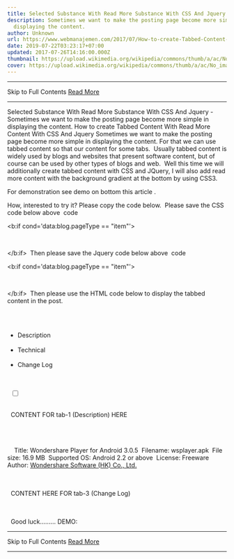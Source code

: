 ```yaml
---
title: Selected Substance With Read More Substance With CSS And Jquery
description: Sometimes we want to make the posting page become more simple in
  displaying the content.
author: Unknown
url: https://www.webmanajemen.com/2017/07/How-to-create-Tabbed-Content-With-Read-More-Content-With-CSS-And-Jquery.html
date: 2019-07-22T03:23:17+07:00
updated: 2017-07-26T14:16:00.000Z
thumbnail: https://upload.wikimedia.org/wikipedia/commons/thumb/a/ac/No_image_available.svg/2048px-No_image_available.svg.png
cover: https://upload.wikimedia.org/wikipedia/commons/thumb/a/ac/No_image_available.svg/2048px-No_image_available.svg.png
---
```


<hr/> Skip to Full Contents <a href="https://www.webmanajemen.com/2017/07/How-to-create-Tabbed-Content-With-Read-More-Content-With-CSS-And-Jquery.html" rel="follow" class="button" id="read-more">Read More</a> <hr/> Selected Substance With Read More Substance With CSS And Jquery - Sometimes we want to make the posting page become more simple in displaying the content. How to create Tabbed Content With Read More Content With CSS And Jquery
Sometimes we want to make the posting page become more simple in displaying the content. For that we can use tabbed content so that our content for some tabs. 
Usually tabbed content is widely used by blogs and websites that present software content, but of course can be used by other types of blogs and web. 
Well this time we will additionally create tabbed content with CSS and JQuery, I will also add read more content with the background gradient at the bottom by using CSS3. 

 For demonstration see demo on bottom this article .

 How, interested to try it? Please copy the code below. 
Please save the CSS code below above </head> code 

<b:if cond='data:blog.pageType == &quot;item&quot;'> 
<style type='text/css'> 
/*<![CDATA[*/ 
.container-content { 
width: 100%; 
margin: 0 auto 10px 
} 
ul.tabs { 
margin: 0 0 -1px; 
padding: 0; 
list-style: none 
} 
ul.tabs li { 
background: 0 0; 
display: inline-block; 
margin: 0; 
padding: 10px 15px; 
cursor: pointer; 
font-weight: 700; 
border-radius: 4px 4px 0 0; 
} 
.tab-content, 
ul.tabs li.current { 
background: #7e8b96; 
color: #fff 
} 
.tab-content { 
display: none; 
padding: 15px 
} 
.tab-content.current { 
display: inherit 
} 
.container-content .tab-content p, 
.container-content .tab-content ul, 
.container-content .tab-content ol { 
margin: 0 
} 
.container-content .tab-content ul li, 
.container-content .tab-content ol li { 
margin: 0 0 0 20px; 
padding: 0 
} 
.tab-content a { 
color: #9fe3ff 
} 
.technical-box { 
display: block; 
line-height: 1.3 
} 
.technical-box:after { 
content: ""; 
clear: both; 
display: block 
} 
.technical-box .field-name { 
display: inline-block; 
font-weight: 700; 
width: 180px; 
margin: 0; 
position: relative; 
top: 0; 
float: left 
} 
.technical-box .field-value { 
display: inline-block; 
margin: 0; 
width: calc(100% - 180px); 
float: left 
} 
.tab-content input[type="checkbox"] {
position: absolute; 
left: -9999px; 
} 
.hideContent { 
position: relative; 
height: auto; 
} 
label { 
background: #7e8b96; 
display: block; 
height: 30px; 
line-height: 30px; 
cursor: pointer; 
position: absolute; 
bottom: 0; 
left: 0; 
right: 0; 
z-index: 2; 
} 
label:before { 
position: absolute; 
content: 'Read More 🔽'; 
width: 120px; 
text-align: center; 
left: 50%; 
margin-left: -60px; 
font-weight: bold; 
} 
.tab-content input[type="checkbox"] ~ div { 
width: 100%; 
overflow: hidden; 
max-height: 144px; 
padding-bottom: 30px; 
position: relative; 
} 
.tab-content input[type="checkbox"] ~ div:after { 
content: ""; 
width: 100%; 
height: 70px; 
position: absolute; 
bottom: 15px; 
background: -moz-linear-gradient(top, rgba(126, 139, 150, 0) 0%, rgba(126, 139, 150, 1) 100%); 
background: -webkit-linear-gradient(top, rgba(126, 139, 150, 0) 0%, rgba(126, 139, 150, 1) 100%); 
background: linear-gradient(to bottom, rgba(126, 139, 150, 0) 0%, rgba(126, 139, 150, 1) 100%); 
z-index: 1; 
} 
.tab-content input[type="checkbox"]:checked ~ div { 
max-height: 3000px; 
transition: 2s; 
} 
.tab-content input[type="checkbox"]:checked ~ div:after { 
background: 0 0; 
} 
.tab-content input[type="checkbox"]:checked + label:before { 
content: 'Content Less 🔼'; 
} 
@media screen and (max-width:414px) {
ul.tabs li { 
width: 100%; 
-moz-box-sizing: border-box; 
-webkit-box-sizing: border-box; 
box-sizing: border-box; 
border-radius: 4px; 
background: #7e8b96; 
margin: 0 0 5px; 
color: #fff; 
opacity: .7; 
} 
ul.tabs li.current { 
opacity: 1 
} 
} 
/*]]>*/ 
</style> 
</b:if> 
Then please save the Jquery code below above </body> code 

<b:if cond='data:blog.pageType == &quot;item&quot;'> 
<script> 
//<![CDATA[ 
$(document).ready(function() { 
$('ul.tabs li').click(function() { 
var tab_id = $(this).attr('data-tab'); 
$('ul.tabs li').removeClass('current'); 
$('.tab-content').removeClass('current'); 
$(this).addClass('current'); 
$("#" + tab_id).addClass('current'); 
}) 
}) 
//]]> 
</script> 
</b:if> 
Then please use the HTML code below to display the tabbed content in the post. 

<div class="container-content"> 
<ul class="tabs"> 
<li class="tab-link current" data-tab="tab-1">Description</li> 
<li class="tab-link" data-tab="tab-2">Technical</li> 
<li class="tab-link" data-tab="tab-3">Change Log</li> 
</ul> 
<div id="tab-1" class="tab-content current hideContent"> 
<input type="checkbox" id="check_id">
<label for="check_id"></label> 
<div> 
<p> 
CONTENT FOR tab-1 (Description) HERE 
</p> 
</div> 
</div> 
<div id="tab-2" class="tab-content"> 
<span class="technical-box"> 
<span class="field-name">Title:</span> <span class="field-value">Wondershare Player for Android 3.0.5</span> 
<span class="field-name">Filename:</span> <span class="field-value">wsplayer.apk</span> 
<span class="field-name">File size:</span> <span class="field-value">16.9 MB</span> 
<span class="field-name">Supported OS:</span> <span class="field-value">Android 2.2 or above</span> 
<span class="field-name">License:</span> <span class="field-value">Freeware</span> 
<span class="field-name">Author:</span> <span class="field-value"><a href="https://www.wondershare.com/" rel="nofollow" target="_blank" class="external-link">Wondershare Software (HK) Co., Ltd.</a></span> 
</span> 
</div> 
<div id="tab-3" class="tab-content"> 
<p> 
CONTENT HERE FOR tab-3 (Change Log) 
</p> 
</div> 
</div> 
Good luck.........
DEMO: <hr/> Skip to Full Contents <a href="https://www.webmanajemen.com/2017/07/How-to-create-Tabbed-Content-With-Read-More-Content-With-CSS-And-Jquery.html" rel="follow" class="button" id="read-more">Read More</a> <hr/>